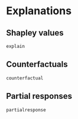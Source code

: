 # Explanations

## Shapley values

```@docs
explain
```

## Counterfactuals

```@docs
counterfactual
```

## Partial responses

```@docs
partialresponse
```